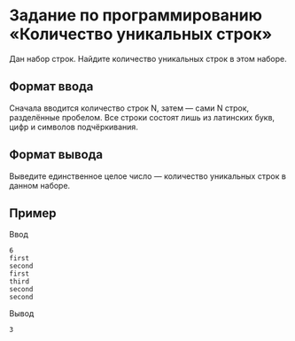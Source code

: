 # Задание по программированию «Количество уникальных строк»

Дан набор строк. Найдите количество уникальных строк в этом наборе.

## Формат ввода ##
Сначала вводится количество строк N, затем — сами N строк, разделённые пробелом. Все строки состоят лишь из латинских букв, цифр и символов подчёркивания.

## Формат вывода ##
Выведите единственное целое число — количество уникальных строк в данном наборе.

## Пример ##

Ввод
```commandline
6
first
second
first
third
second
second
```

Вывод
```commandline
3
```
